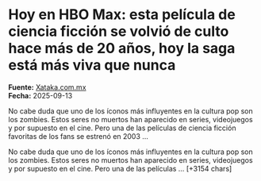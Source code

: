 # Hoy en HBO Max: esta película de ciencia ficción se volvió de culto hace más de 20 años, hoy la saga está más viva que nunca

**Fuente:** [Xataka.com.mx](https://www.xataka.com.mx/cine-y-tv/hoy-hbo-max-esta-pelicula-ciencia-ficcion-se-volvio-culto-hace-20-anos-hoy-saga-esta-viva-que-nunca)  
**Fecha:** 2025-09-13

No cabe duda que uno de los íconos más influyentes en la cultura pop son los zombies. Estos seres no muertos han aparecido en series, videojuegos y por supuesto en el cine. Pero una de las películas de ciencia ficción favoritas de los fans se estrenó en 2003 …

No cabe duda que uno de los íconos más influyentes en la cultura pop son los zombies. Estos seres no muertos han aparecido en series, videojuegos y por supuesto en el cine. Pero una de las películas … [+3154 chars]
